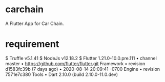 # carchain

A Flutter App for Car Chain.

# requirement

$ Truffle v5.1.41
$ NodeJs v12.18.2
\$ Flutter 1.21.0-10.0.pre.111 • channel master • https://github.com/flutter/flutter.git
Framework • revision d1583fc39b (7 days ago) • 2020-08-14 20:09:41 -0700
Engine • revision 7571e7c380
Tools • Dart 2.10.0 (build 2.10.0-11.0.dev)
